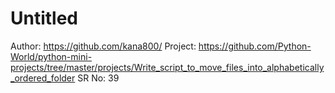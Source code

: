 # Untitled

Author: https://github.com/kana800/
Project: https://github.com/Python-World/python-mini-projects/tree/master/projects/Write_script_to_move_files_into_alphabetically_ordered_folder
SR No: 39